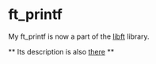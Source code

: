 # ft_printf

My ft_printf is now a part of the [libft](https://github.com/dstepanets/libft) library. 

** Its description is also [there](https://github.com/dstepanets/libft/blob/master/README.md#ft_printf) **
